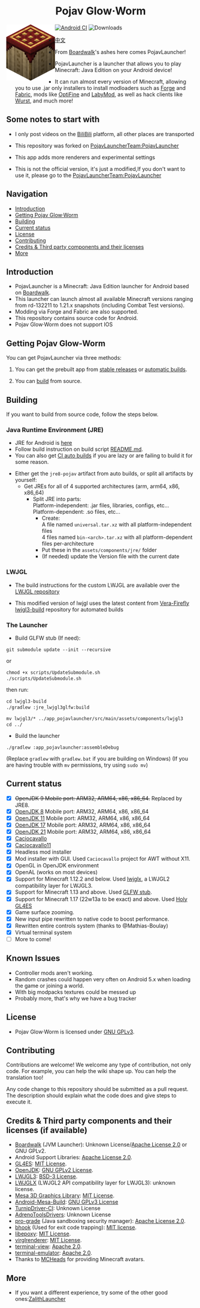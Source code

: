 <H1 align="center">Pojav Glow·Worm</H1>

<img src="https://github.com/PojavLauncherTeam/PojavLauncher/blob/v3_openjdk/app_pojavlauncher/src/main/assets/pojavlauncher.png" align="left" width="130" height="150" alt="PojavLauncher logo">

[![Android CI](https://github.com/Vera-Firefly/Pojav-Glow-Worm/actions/workflows/main.yml/badge.svg)](https://github.com/Vera-Firefly/Pojav-Glow-Worm/actions)
![Downloads](https://img.shields.io/github/downloads/Vera-Firefly/Pojav-Glow-Worm/total)

* <a href="/README-ZH_CN.md">中文</a>

* From [Boardwalk](https://github.com/zhuowei/Boardwalk)'s ashes here comes PojavLauncher!

* PojavLauncher is a launcher that allows you to play Minecraft: Java Edition on your Android device!

* It can run almost every version of Minecraft, allowing you to use .jar only installers to install modloaders such as [Forge](https://files.minecraftforge.net/) and [Fabric](http://fabricmc.net/), mods like [OptiFine](https://optifine.net) and [LabyMod](https://www.labymod.net/en), as well as hack clients like [Wurst](https://www.wurstclient.net/), and much more!
## Some notes to start with
- I only post videos on the [BiliBili](https://space.bilibili.com/1412062866?spm_id_from=333.1007.0.0) platform, all other places are transported

- This repository was forked on [PojavLauncherTeam:PojavLauncher](https://github.com/PojavLauncherTeam/PojavLauncher)

- This app adds more renderers and experimental settings

- This is not the official version, it's just a modified,If you don't want to use it, please go to the [PojavLauncherTeam:PojavLauncher](https://github.com/PojavLauncherTeam/PojavLauncher)

## Navigation
- [Introduction](#introduction)  
- [Getting Pojav Glow·Worm](#getting-pojav-glow-worm)
- [Building](#building) 
- [Current status](#current-status) 
- [License](#license) 
- [Contributing](#contributing) 
- [Credits & Third party components and their licenses](#credits--third-party-components-and-their-licenses-if-available)
- [More](#More)

## Introduction 
* PojavLauncher is a Minecraft: Java Edition launcher for Android based on [Boardwalk](https://github.com/zhuowei/Boardwalk). 
* This launcher can launch almost all available Minecraft versions ranging from rd-132211 to 1.21.x snapshots (including Combat Test versions). 
* Modding via Forge and Fabric are also supported. 
* This repository contains source code for Android. 
* Pojav Glow·Worm does not support IOS

## Getting Pojav Glow-Worm

You can get PojavLauncher via three methods:

1. You can get the prebuilt app from [stable releases](https://github.com/Vera-Firefly/Pojav-Glow-Worm/releases) or [automatic builds](https://github.com/Vera-Firefly/Pojav-Glow-Worm/actions).

2. You can [build](#building) from source.
## Building
If you want to build from source code, follow the steps below.
### Java Runtime Environment (JRE)
- JRE for Android is [here](https://github.com/Vera-Firefly/android-openjdk-build)
- Follow build instruction on build script [README.md](https://github.com/Vera-Firefly/android-openjdk-build/blob/buildjre8/README.md).
- You can also get [CI auto builds](https://github.com/Vera-Firefly/android-openjdk-autobuild/actions) if you are lazy or are failing to build it for some reason.
* Either get the `jre8-pojav` artifact from auto builds, or split all artifacts by yourself:</br>
   - Get JREs for all of 4 supported architectures (arm, arm64, x86, x86_64) </br> 
      - Split JRE into parts:</br>
                Platform-independent: .jar files, libraries, configs, etc...</br>
                Platform-dependent: .so files, etc...</br>
        - Create:</br>
                A file named `universal.tar.xz` with all platform-independent files</br>
                4 files named `bin-<arch>.tar.xz` with all platform-dependent files per-architecture</br>
        - Put these in the `assets/components/jre/` folder</br>
        - (If needed) update the Version file with the current date</br>

### LWJGL
* The build instructions for the custom LWJGL are available over the [LWJGL repository](https://github.com/PojavLauncherTeam/lwjgl3)

* This modified version of lwjgl uses the latest content from [Vera-Firefly](https://github.com/Vera-Firefly) [lwjgl3-build](https://github.com/Vera-Firefly/lwjgl3-build) repository for automated builds
### The Launcher
* Build GLFW stub (If need):
```
git submodule update --init --recursive
```
or
```
chmod +x scripts/UpdateSubmodule.sh
./scripts/UpdateSubmodule.sh
```
then run:
```
cd lwjgl3-build
./gradlew :jre_lwjgl3glfw:build
```
```
mv lwjgl3/* ../app_pojavlauncher/src/main/assets/components/lwjgl3
cd ../
```
* Build the launcher
```
./gradlew :app_pojavlauncher:assembleDebug
```
(Replace `gradlew` with `gradlew.bat` if you are building on Windows)
(If you are having trouble with `mv` permissions, try using `sudo mv`)

## Current status
- [x] ~~OpenJDK 9 Mobile port: ARM32, ARM64, x86, x86_64.~~ Replaced by JRE8.
- [x] [OpenJDK 8](https://github.com/openjdk/jdk8u) Mobile port: ARM32, ARM64, x86, x86_64
- [x] [OpenJDK 11](https://github.com/openjdk/jdk11u) Mobile port: ARM32, ARM64, x86, x86_64
- [x] [OpenJDK 17](https://github.com/openjdk/jdk17u) Mobile port: ARM32, ARM64, x86, x86_64
- [x] [OpenJDK 21](https://github.com/openjdk/jdk21u) Mobile port: ARM32, ARM64, x86, x86_64
- [x] [Caciocavallo](https://openjdk.java.net/projects/caciocavallo/)
- [x] [Caciocavallo11](https://github.com/FCL-Team/caciocavallo11-FCL)
- [x] Headless mod installer
- [x] Mod installer with GUI. Used `Caciocavallo` project for AWT without X11.
- [x] OpenGL in OpenJDK environment
- [x] OpenAL (works on most devices)
- [x] Support for Minecraft 1.12.2 and below. Used [lwjglx](https://github.com/PojavLauncherTeam/lwjglx), a LWJGL2 compatibility layer for LWJGL3.
- [x] Support for Minecraft 1.13 and above. Used [GLFW stub](https://github.com/PojavLauncherTeam/lwjgl3-glfw-java).
- [x] Support for Minecraft 1.17 (22w13a to be exact) and above. Used [Holy GL4ES](https://github.com/PojavLauncherTeam/gl4es-114-extra)
- [x] Game surface zooming.
- [x] New input pipe rewritten to native code to boost performance.
- [x] Rewritten entire controls system (thanks to @Mathias-Boulay)
- [x] Virtual terminal system
- [ ] More to come!

## Known Issues
- Controller mods aren't working.
- Random crashes could happen very often on Android 5.x when loading the game or joining a world.
- With big modpacks textures could be messed up
- Probably more, that's why we have a bug tracker

## License
- Pojav Glow·Worm is licensed under [GNU GPLv3](https://github.com/Vera-Firefly/Pojav-Glow-Worm/blob/main_v3/LICENSE).

## Contributing
Contributions are welcome! We welcome any type of contribution, not only code. For example, you can help the wiki shape up. You can help the translation too!


Any code change to this repository should be submitted as a pull request. The description should explain what the code does and give steps to execute it.

## Credits & Third party components and their licenses (if available)
- [Boardwalk](https://github.com/zhuowei/Boardwalk) (JVM Launcher): Unknown License/[Apache License 2.0](https://github.com/zhuowei/Boardwalk/blob/master/LICENSE) or GNU GPLv2.
- Android Support Libraries: [Apache License 2.0](https://android.googlesource.com/platform/prebuilts/maven_repo/android/+/master/NOTICE.txt).
- [GL4ES](https://github.com/PojavLauncherTeam/gl4es): [MIT License](https://github.com/ptitSeb/gl4es/blob/master/LICENSE).<br>
- [OpenJDK](https://github.com/PojavLauncherTeam/openjdk-multiarch-jdk8u): [GNU GPLv2 License](https://openjdk.java.net/legal/gplv2+ce.html).<br>
- [LWJGL3](https://github.com/PojavLauncherTeam/lwjgl3): [BSD-3 License](https://github.com/LWJGL/lwjgl3/blob/master/LICENSE.md).
- [LWJGLX](https://github.com/PojavLauncherTeam/lwjglx) (LWJGL2 API compatibility layer for LWJGL3): unknown license.<br>
- [Mesa 3D Graphics Library](https://gitlab.freedesktop.org/mesa/mesa): [MIT License](https://docs.mesa3d.org/license.html).
- [Android-Mesa-Build](https://github.com/Vera-Firefly/android-mesa-build): [GNU GPLv3 License](https://github.com/Vera-Firefly/android-mesa-build/blob/master/LICENSE)
- [TurnipDriver-CI](https://github.com/Vera-Firefly/TurnipDriver-CI): Unknown License
- [AdrenoToolsDrivers](https://github.com/K11MCH1/AdrenoToolsDrivers): Unknown License
- [pro-grade](https://github.com/pro-grade/pro-grade) (Java sandboxing security manager): [Apache License 2.0](https://github.com/pro-grade/pro-grade/blob/master/LICENSE.txt).
- [bhook](https://github.com/bytedance/bhook) (Used for exit code trapping): [MIT license](https://github.com/bytedance/bhook/blob/main/LICENSE).
- [libepoxy](https://github.com/anholt/libepoxy): [MIT License](https://github.com/anholt/libepoxy/blob/master/COPYING).
- [virglrenderer](https://github.com/PojavLauncherTeam/virglrenderer): [MIT License](https://gitlab.freedesktop.org/virgl/virglrenderer/-/blob/master/COPYING).
- [terminal-view](https://github.com/termux/termux-app/tree/master/terminal-view): [Apache 2.0](https://github.com/termux/termux-app/blob/master/LICENSE.md).
- [terminal-emulator](https://github.com/termux/termux-app/tree/master/terminal-emulator): [Apache 2.0](https://github.com/termux/termux-app/blob/master/LICENSE.md).
- Thanks to [MCHeads](https://mc-heads.net) for providing Minecraft avatars.

## More
* If you want a different experience, try some of the other good ones:[ZalithLauncher](https://github.com/ZalithLauncher/ZalithLauncher)

